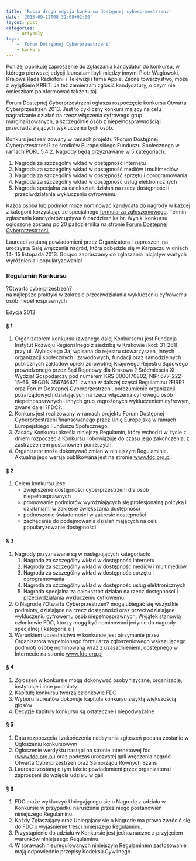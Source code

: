 ```yaml
---
title: 'Rusza druga edycja konkursu dostępnej cyberprzestrzeni'
date: '2013-09-12T08:32:08+02:00'
layout: post
categories:
    - artykuły
tags:
    - 'Forum Dostępnej Cyberprzestrzeni'
    - konkurs
---
```


Poniżej publikuję zaproszenie do zgłaszania kandydatur do konkursu, w którego pierwszej edycji laureatami byli między innymi Piotr Waglowski, Krajowa Rada Radiofonii i Telewizji i firma Apple. Zacne towarzystwo, może z wyjątkiem KRRiT. Ja też zamierzam zgłosić kandydatury, o czym nie omieszkam poinformować także tutaj.

Forum Dostępnej Cyberprzestrzeni ogłasza rozpoczęcie konkursu Otwarta Cyberprzestrzeń 2013. Jest to cykliczny konkurs mający na celu nagradzanie działań na rzecz włączenia cyfrowego grup marginalizowanych, a szczególnie osób z niepełnosprawnością i przeciwdziałających wykluczeniu tych osób.

Konkurs jest realizowany w ramach projektu ?Forum Dostępnej Cyberprzestrzeni? ze środków Europejskiego Funduszu Społecznego w ramach POKL 5.4.2. Nagrody będą przyznawane w 5 kategoriach:

1. Nagroda za szczególny wkład w dostępność Internetu
2. Nagroda za szczególny wkład w dostępność mediów i multimediów
3. Nagroda za szczególny wkład w dostępność sprzętu i oprogramowania
4. Nagroda za szczególny wkład w dostępność usług elektronicznych
5. Nagroda specjalna za całokształt działań na rzecz dostępności i przeciwdziałania wykluczeniu cyfrowemu.

Każda osoba lub podmiot może nominować kandydata do nagrody w każdej z kategorii korzystając ze specjalnego [formularza zgłoszeniowego](https://docs.google.com/forms/d/1oH8HbsFAvGxdLdPbaV3mqTgJ2p7yuxnOe9XhWI5oBMk/viewform). Termin zgłaszania kandydatów upływa 6 października br. Wyniki konkursu ogłoszone zostaną po 20 października na stronie [Forum Dostępnej Cyberprzestrzeni.](http://www.fdc.org.pl)

Laureaci zostaną powiadomieni przez Organizatora i zaproszeni na uroczystą Galę wręczenia nagród, która odbędzie się w Karpaczu w dniach 14- 15 listopada 2013. Gorąco zapraszamy do zgłaszania inicjatyw wartych wyróżnienia i popularyzowania!

### Regulamin Konkursu

?Otwarta cyberprzestrzeń?  
na najlepsze praktyki w zakresie przeciwdziałania wykluczeniu cyfrowemu osób niepełnosprawnych

Edycja 2013

#### § 1

1. Organizatorem konkursu (zwanego dalej Konkursem) jest Fundacja Instytut Rozwoju Regionalnego z siedzibą w Krakowie (kod: 31-261), przy ul. Wybickiego 3a, wpisana do rejestru stowarzyszeń, innych organizacji społecznych i zawodowych, fundacji oraz samodzielnych publicznych zakładów opieki zdrowotnej Krajowego Rejestru Sądowego prowadzonego przez Sąd Rejonowy dla Krakowa ? Śródmieścia XI Wydział Gospodarczy pod numerem KRS 0000170802, NIP: 677-222-15-66, REGON 356746471, zwana w dalszej części Regulaminu ?FIRR? oraz Forum Dostępnej Cyberprzestrzeni, porozumienie organizacji pozarządowych działających na rzecz włączenia cyfrowego osób niepełnosprawnych i innych grup zagrożonych wykluczeniem cyfrowym, zwane dalej ?FDC?.
2. Konkurs jest realizowany w ramach projektu Forum Dostępnej Cyberprzestrzeni finansowanego przez Unię Europejską w ramach Europejskiego Funduszu Społecznego.
3. Zasady Konkursu określa niniejszy Regulamin, który wchodzi w życie z dniem rozpoczęcia Konkursu i obowiązuje do czasu jego zakończenia, z zastrzeżeniem postanowień poniższych.
4. Organizator może dokonywać zmian w niniejszym Regulaminie. Aktualna jego wersja publikowana jest na stronie www.fdc.org.pl.

#### § 2

1. Celem konkursu jest: 
    - zwiększenie dostępności cyberprzestrzeni dla osób niepełnosprawnych
    - promowanie podmiotów wyróżniających się profesjonalną polityką i działaniami w zakresie zwiększania dostępności
    - podnoszenie świadomości w zakresie dostępności
    - zachęcanie do podejmowania działań mających na celu popularyzowanie dostępności.

#### § 3

1. Nagrody przyznawane są w następujących kategoriach: 
    1. Nagroda za szczególny wkład w dostępność Internetu
    2. Nagroda za szczególny wkład w dostępność mediów i multimediów
    3. Nagroda za szczególny wkład w dostępność sprzętu i oprogramowania
    4. Nagroda za szczególny wkład w dostępność usług elektronicznych
    5. Nagroda specjalna za całokształt działań na rzecz dostępności i przeciwdziałania wykluczeniu cyfrowemu.
2. O Nagrodę ?Otwarta Cyberprzestrzeń? mogą ubiegać się wszystkie podmioty, działające na rzecz dostępności oraz przeciwdziałające wykluczeniu cyfrowemu osób niepełnosprawnych. Wyjątek stanowią członkowie FDC, którzy mogą być nominowani jedynie do nagrody specjalnej ( kategoria e )
3. Warunkiem uczestnictwa w konkursie jest otrzymanie przez Organizatora wypełnionego formularza zgłoszeniowego wskazującego podmiot/ osobę nominowaną wraz z uzasadnieniem, dostępnego w Internecie na stronie www.fdc.org.pl

#### § 4

1. Zgłoszeń w konkursie mogą dokonywać osoby fizyczne, organizacje, instytucje i inne podmioty
2. Kapitułę konkursu tworzą członkowie FDC
3. Wyboru laureatów dokonuje kapituła konkursu zwykłą większością głosów
4. Decyzje kapituły konkursu są ostateczne i niepodważalne

#### § 5

1. Data rozpoczęcia i zakończenia nadsyłania zgłoszeń podana zostanie w Ogłoszeniu konkursowym
2. Ogłoszenie werdyktu nastąpi na stronie internetowej fdc (www.fdc.org.pl) oraz podczas uroczystej gali wręczenia nagród Otwarta Cyberprzestrzeń oraz Samorządu Równych Szans
3. Laureaci zostaną o tym fakcie powiadomieni przez organizatora i zaproszeni do wzięcia udziału w gali

#### § 6

1. FDC może wykluczyć Ubiegającego się o Nagrodę z udziału w Konkursie w przypadku naruszenia przez niego postanowień niniejszego Regulaminu.
2. Każdy Zgłaszający oraz Ubiegający się o Nagrodę ma prawo zwrócić się do FDC o wyjaśnienie treści niniejszego Regulaminu.
3. Przystąpienie do udziału w Konkursie jest jednoznaczne z przyjęciem warunków niniejszego Regulaminu.
4. W sprawach nieuregulowanych niniejszym Regulaminem zastosowanie mają odpowiednie przepisy Kodeksu Cywilnego.